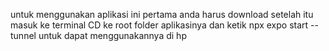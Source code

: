 untuk menggunakan aplikasi ini pertama anda harus download setelah itu masuk ke terminal CD ke root folder aplikasinya dan ketik npx expo start --tunnel untuk dapat menggunakannya di hp

